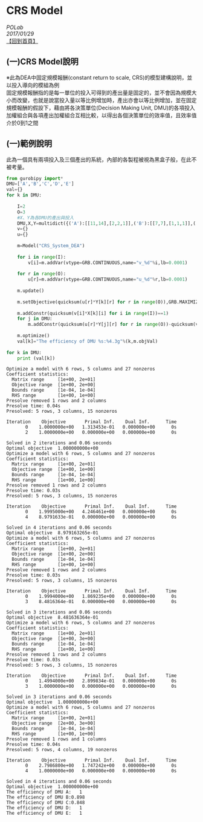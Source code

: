 # CRS Model  

*POLab*
<br>
*2017/01/29*
<br>
[【回到首頁】](https://github.com/wurmen/DEA)
<br>
## (一)CRS Model說明
※此為DEA中固定規模報酬(constant return to scale, CRS)的模型建構說明，並以投入導向的模組為例<br>
固定規模報酬指的是每一單位的投入可得到的產出量是固定的，並不會因為規模大小而改變，也就是說當投入量以等比例增加時，產出亦會以等比例增加，並在固定規模報酬的假設下，藉由將各決策單位(Decision Making Unit, DMU)的各項投入加權組合與各項產出加權組合互相比較，以得出各個決策單位的效率值，且效率值介於0到1之間
## (一)範例說明
此為一個具有兩項投入及三個產出的系統，內部的各製程被視為黑盒子般，在此不被考量。
```python
from gurobipy import*
DMU=['A','B','C','D','E']
val={}
for k in DMU:
    
    I=2
    O=3
    #X、Y為各DMU的產出與投入
    DMU,X,Y=multidict({('A'):[[11,14],[2,2,1]],('B'):[[7,7],[1,1,1]],('C'):[[11,14],[1,1,2]],('D'):[[14,14],[2,3,1]],('E'):[[14,15],[3,2,3]]})
    v={}
    u={}
    
    m=Model("CRS_System_DEA")
    
    for i in range(I):
        v[i]=m.addVar(vtype=GRB.CONTINUOUS,name="v_%d"%i,lb=0.0001)
    
    for r in range(O):
        u[r]=m.addVar(vtype=GRB.CONTINUOUS,name="u_%d"%r,lb=0.0001)
    
    m.update()
    
    m.setObjective(quicksum(u[r]*Y[k][r] for r in range(O)),GRB.MAXIMIZE)
        
    m.addConstr(quicksum(v[i]*X[k][i] for i in range(I))==1)
    for j in DMU:
        m.addConstr(quicksum(u[r]*Y[j][r] for r in range(O))-quicksum(v[i]*X[j][i] for i in range(I))<=0)
    
    m.optimize()
    val[k]="The efficiency of DMU %s:%4.3g"%(k,m.objVal)
    
for k in DMU:
    print (val[k])
```

    Optimize a model with 6 rows, 5 columns and 27 nonzeros
    Coefficient statistics:
      Matrix range     [1e+00, 2e+01]
      Objective range  [1e+00, 2e+00]
      Bounds range     [1e-04, 1e-04]
      RHS range        [1e+00, 1e+00]
    Presolve removed 1 rows and 2 columns
    Presolve time: 0.04s
    Presolved: 5 rows, 3 columns, 15 nonzeros
    
    Iteration    Objective       Primal Inf.    Dual Inf.      Time
           0    1.0000000e+00   1.313453e-01   0.000000e+00      0s
           2    1.0000000e+00   0.000000e+00   0.000000e+00      0s
    
    Solved in 2 iterations and 0.06 seconds
    Optimal objective  1.000000000e+00
    Optimize a model with 6 rows, 5 columns and 27 nonzeros
    Coefficient statistics:
      Matrix range     [1e+00, 2e+01]
      Objective range  [1e+00, 1e+00]
      Bounds range     [1e-04, 1e-04]
      RHS range        [1e+00, 1e+00]
    Presolve removed 1 rows and 2 columns
    Presolve time: 0.03s
    Presolved: 5 rows, 3 columns, 15 nonzeros
    
    Iteration    Objective       Primal Inf.    Dual Inf.      Time
           0    1.9995000e+00   4.246461e+00   0.000000e+00      0s
           4    8.9791633e-01   0.000000e+00   0.000000e+00      0s
    
    Solved in 4 iterations and 0.06 seconds
    Optimal objective  8.979163265e-01
    Optimize a model with 6 rows, 5 columns and 27 nonzeros
    Coefficient statistics:
      Matrix range     [1e+00, 2e+01]
      Objective range  [1e+00, 2e+00]
      Bounds range     [1e-04, 1e-04]
      RHS range        [1e+00, 1e+00]
    Presolve removed 1 rows and 2 columns
    Presolve time: 0.03s
    Presolved: 5 rows, 3 columns, 15 nonzeros
    
    Iteration    Objective       Primal Inf.    Dual Inf.      Time
           0    1.9994000e+00   1.869235e+00   0.000000e+00      0s
           3    8.4816364e-01   0.000000e+00   0.000000e+00      0s
    
    Solved in 3 iterations and 0.06 seconds
    Optimal objective  8.481636364e-01
    Optimize a model with 6 rows, 5 columns and 27 nonzeros
    Coefficient statistics:
      Matrix range     [1e+00, 2e+01]
      Objective range  [1e+00, 3e+00]
      Bounds range     [1e-04, 1e-04]
      RHS range        [1e+00, 1e+00]
    Presolve removed 1 rows and 2 columns
    Presolve time: 0.03s
    Presolved: 5 rows, 3 columns, 15 nonzeros
    
    Iteration    Objective       Primal Inf.    Dual Inf.      Time
           0    1.4994000e+00   2.899834e-01   0.000000e+00      0s
           3    1.0000000e+00   0.000000e+00   0.000000e+00      0s
    
    Solved in 3 iterations and 0.06 seconds
    Optimal objective  1.000000000e+00
    Optimize a model with 6 rows, 5 columns and 27 nonzeros
    Coefficient statistics:
      Matrix range     [1e+00, 2e+01]
      Objective range  [2e+00, 3e+00]
      Bounds range     [1e-04, 1e-04]
      RHS range        [1e+00, 1e+00]
    Presolve removed 1 rows and 1 columns
    Presolve time: 0.04s
    Presolved: 5 rows, 4 columns, 19 nonzeros
    
    Iteration    Objective       Primal Inf.    Dual Inf.      Time
           0    2.7986800e+00   1.747242e+00   0.000000e+00      0s
           4    1.0000000e+00   0.000000e+00   0.000000e+00      0s
    
    Solved in 4 iterations and 0.06 seconds
    Optimal objective  1.000000000e+00
    The efficiency of DMU A:   1
    The efficiency of DMU B:0.898
    The efficiency of DMU C:0.848
    The efficiency of DMU D:   1
    The efficiency of DMU E:   1
    
